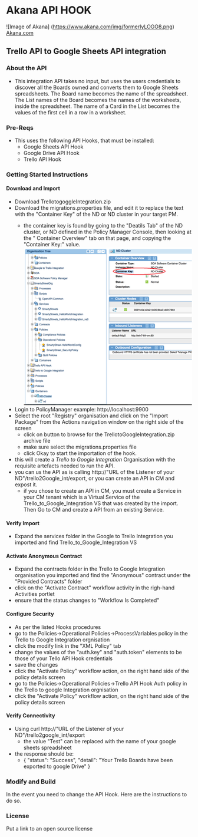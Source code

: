 # Akana API HOOK
![Image of Akana] 
(https://www.akana.com/img/formerlyLOGO8.png) 
[Akana.com](http://akana.com)

## Trello API to Google Sheets API integration
### About the API
- This integration API takes no input, but uses the users credentials to discover all the Boards owned and converts them to Google Sheets spreadsheets. The Board name becomes the name of the spreadsheet. The List names of the Board becomes the names of the worksheets, inside the spreadsheet. The name of a Card in the List becomes the values of the first cell in a row in a worksheet.

### Pre-Reqs
- This uses the following API Hooks, that must be installed:
    + Google Sheets API Hook
    + Google Drive API Hook
    + Trello API Hook

### Getting Started Instructions
#### Download and Import
- Download TrellotogoggleIntegration.zip
- Download the migrations.properties file, and edit it to replace the <replace this with your key> text with the "Container Key" of the ND or ND cluster in your target PM.
    - the container key is found by going to the "Deatils Tab" of the ND cluster, or ND defined in the Policy Manager Console, then looking at the " Container Overview" tab on that page, and copying the "Container Key:" value. ![container key screenshot](https://github.com/pogo61/Google-Sheets-API-Integration/blob/master/Screen%20Shot%202015-03-18%20at%2011.24.45%20am.png "ND Container Key")
- Login to PolicyManager  example: http://localhost:9900
- Select the root "Registry" organisation and click on the "Import Package" from the Actions navigation window on the right side of the screen
  - click on button to browse for the TrellotoGoogleIntegration.zip archive file 
  - make sure select the migrations.properties file 
  - click Okay to start the importation of the hook.
- this will create a *Trello to Google Integration* Organisation with the requisite artefacts needed to run the API.
- you can us the API as is calling http://"URL of the Listener of your ND"/trello2Google_int/export, or you can create an API in CM and expost it.
    - if you chose to create an API in CM, you must create a Service in your CM tenant which is a Virtual Service of the Trello_to_Google_Integration VS that was created by the import. Then Go to CM and create a API from an existing Service.

#### Verify Import
- Expand the services folder in the Google to Trello Integration you imported and find Trello_to_Google_Integration VS

#### Activate Anonymous Contract
- Expand the contracts folder in the Trello to Google Integration organisation you imported and find the "Anonymous" contract under the "Provided Contracts" folder
- click on the "Activate Contract" workflow activity in the righ-hand Activities portlet
- ensure that the status changes to "Workflow Is Completed"

#### Configure Security
- As per the listed Hooks procedures
- go to the Policies->Operational Policies->ProcessVariables policy in the Trello to Google Integration orgnisation
- click the modify link in the "XML Policy" tab
- change the values of the "auth.key" and "auth.token" elements to be those of your Tello API Hook credentials
- save the changes
- click the "Activate Policy" workflow action, on the right hand side of the policy details screen
- go to the Policies->Operational Policies->Trello API Hook Auth policy in the Trello to google Integration orgnisation
- click the "Activate Policy" workflow action, on the right hand side of the policy details screen

#### Verify Connectivity
- Using  curl http://"URL of the Listener of your ND"/trello2google_int/export
    -  the value "Test" can be replaced with the name of your google sheets spreadsheet 
-  the response should be: 
    +  {
            "status": "Success",
            "detail": "Your Trello Boards have been exported to google Drive"
        }

### Modify and Build
In the event you need to change the API Hook.   Here are the instructions to do so. 

### License
Put a link to an open source license

